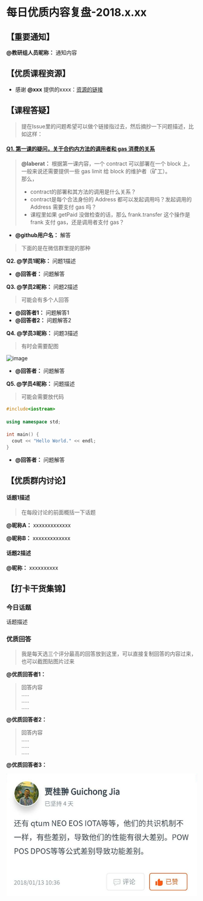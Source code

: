 # 每日优质内容复盘-2018.x.xx

## 【重要通知】

**@教研组人员昵称：** 通知内容

## 【优质课程资源】

- 感谢 **@xxx** 提供的xxxx：[资源的链接]()

## 【课程答疑】

> 提在Issue里的问题希望可以做个链接指过去，然后摘抄一下问题描述，比如这样：

#### [**Q1. 第一课的疑问，关于合约内方法的调用者和 gas 消费的关系**](https://github.com/linjie-1/guigulive-operation/issues/56)  

> **@laberat：** 根据第一课内容，一个 contract 可以部署在一个 block 上，一般来说还需要提供一些 gas limit 给 block 的维护者（矿工）。  
> 那么，
> 
> - contract的部署和其方法的调用是什么关系？
> - contract是每个合法身份的 Address 都可以发起调用吗？发起调用的 Address 需要支付 gas 吗？
> - 课程里如果 getPaid 没做检查的话，那么 frank.transfer 这个操作是 frank 支付 gas，还是调用者支付 gas？

- **@github用户名：** 解答

> 下面的是在微信群里提的那种

**Q2. @学员1昵称：** 问题1描述

- **@回答者：** 问题解答

**Q3. @学员2昵称：** 问题2描述

> 可能会有多个人回答

- **@回答者1：** 问题解答1
- **@回答者2：** 问题解答2

**Q4. @学员3昵称：** 问题3描述

> 有时会需要配图

![image](这里放图片链接)

- **@回答者：** 问题解答

**Q5. @学员4昵称：** 问题描述

> 可能会需要放代码

```c++
#include<iostream>

using namespace std;

int main() {
  cout << "Hello World." << endl;
}
```

- **@回答者：** 问题解答

## 【优质群内讨论】

#### 话题1描述

> 在每段讨论的前面概括一下话题

**@昵称A：** xxxxxxxxxxxxx

**@昵称B：** xxxxxxxxxxxxx

#### 话题2描述

**@昵称：** xxxxxxxxxx

## 【打卡干货集锦】

### 今日话题

话题描述

### 优质回答

> 我是每天选三个评分最高的回答放到这里，可以直接复制回答的内容过来，也可以截图贴图片过来

**@优质回答者1：**

> 回答内容  
> .....  
> .....  
> .....  

**@优质回答者2：**

> 回答内容  
> .....  
> .....  
> ..... 

**@优质回答者3：**

![image](example.jpg)

